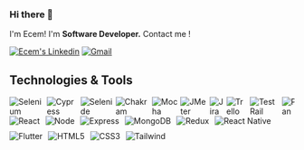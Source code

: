 ### Hi there 👋
I'm Ecem!
I'm <strong>Software Developer.</strong>
Contact me !


<a href="https://www.linkedin.com/in/ecem-naz-g-2107861a1/" target="_blank" rel="nofollow"><img alt="Ecem's Linkedin" src="https://img.shields.io/badge/LinkedIn-0077B5?style=for-the-badge&logo=linkedin&logoColor=white" /></a> 
 <a href="mailto:ecemnazgorusuk@gmail.com" target="_blank" rel="nofollow"><img alt="Gmail" src="https://img.shields.io/badge/Gmail-D14836?style=for-the-badge&logo=gmail&logoColor=white" /></a>
 
 ## Technologies & Tools 
<div style="display: flex; flex-wrap: nowrap; gap: 5px; overflow-x: auto;">
  <img alt="Selenium" src="https://img.shields.io/badge/-selenium-%43B02A?style=for-the-badge&logo=selenium&logoColor=white">
   <img alt="Cypress" src="https://img.shields.io/badge/-cypress-%23CD5C5C?style=for-the-badge&logo=cypress&logoColor=white">
  <img alt="Selenide" src="https://img.shields.io/badge/Selenide-0D66A5?style=for-the-badge&logo=selenide&logoColor=white">
  <img alt="Chakram" src="https://img.shields.io/badge/Chakram-0A9A9A?style=for-the-badge&logo=chakram&logoColor=white">
  <img alt="Mocha" src="https://img.shields.io/badge/-mocha-%238D6748?style=for-the-badge&logo=mocha&logoColor=white">
  <img alt="JMeter" src="https://img.shields.io/badge/JMeter-D22128?style=for-the-badge&logo=apache-jmeter&logoColor=white">
  <img alt="Jira" src="https://img.shields.io/badge/-Jira-090909?style=for-the-badge&logo=jira&logoColor=4038C8">
  <img alt="Trello" src="https://img.shields.io/badge/Trello-0056D2?style=for-the-badge&logo=trello&logoColor=white">
  <img alt="TestRail" src="https://img.shields.io/badge/TestRail-7D6F9C?style=for-the-badge&logo=testrail&logoColor=white">
  <img alt="Postman" src="https://img.shields.io/badge/-Postman-090909?style=for-the-badge&logo=Postman&logoColor=C82E16">
  <img alt="Jenkins" src="https://img.shields.io/badge/-jenkins-%23D24939?style=for-the-badge&logo=jenkins&logoColor=white">
  <img alt="GitLab" src="https://img.shields.io/badge/-GitLab-%23FCA121?style=for-the-badge&logo=gitlab&logoColor=white">
  <img alt="Java" src="https://img.shields.io/badge/java-black?style=for-the-badge&logo=java&logoColor=white">
  <img alt="JavaScript" src="https://img.shields.io/badge/javascript-%23323330.svg?style=for-the-badge&logo=javascript&logoColor=%23F7DF1E">
</div>
<div style="display: flex; flex-wrap: wrap; gap: 10px;">
  <img alt="React" src="https://img.shields.io/badge/React-20232A?style=for-the-badge&logo=react&logoColor=61DAFB">
  <img alt="Node" src="https://img.shields.io/badge/Node.js-43853D?style=for-the-badge&logo=node.js&logoColor=white">
  <img alt="Express" src="https://img.shields.io/badge/Express%20js-000000?style=for-the-badge&logo=express&logoColor=white">
  <img alt="MongoDB" src="https://img.shields.io/badge/MongoDB-4EA94B?style=for-the-badge&logo=mongodb&logoColor=white">
  <img alt="Redux" src="https://img.shields.io/badge/Redux-593D88?style=for-the-badge&logo=redux&logoColor=white">
  <img alt="React Native" src="https://img.shields.io/badge/react_native-%2320232a.svg?style=for-the-badge&logo=react&logoColor=%2361DAFB">
  <img alt="Flutter" src="https://img.shields.io/badge/Flutter-%2302569B.svg?style=for-the-badge&logo=Flutter&logoColor=white">
  <img alt="HTML5" src="https://img.shields.io/badge/html5-%23E34F26.svg?style=for-the-badge&logo=html5&logoColor=white">
  <img alt="CSS3" src="https://img.shields.io/badge/css3-black?style=for-the-badge&logo=css3&logoColor=white">
  <img alt="Tailwind" src="https://img.shields.io/badge/tailwindcss-0F172A?style=for-the-badge&logo=tailwind css&logoColor=white">
</div>

